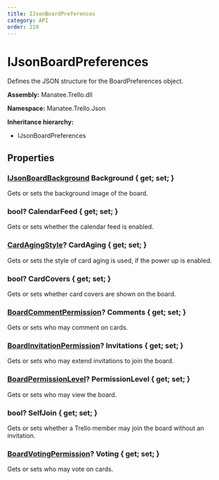 ```yaml
---
title: IJsonBoardPreferences
category: API
order: 219
---
```


# IJsonBoardPreferences

Defines the JSON structure for the BoardPreferences object.

**Assembly:** Manatee.Trello.dll

**Namespace:** Manatee.Trello.Json

**Inheritance hierarchy:**

- IJsonBoardPreferences

## Properties

### [IJsonBoardBackground](IJsonBoardBackground#ijsonboardbackground) Background { get; set; }

Gets or sets the background image of the board.

### bool? CalendarFeed { get; set; }

Gets or sets whether the calendar feed is enabled.

### [CardAgingStyle](CardAgingStyle#cardagingstyle)? CardAging { get; set; }

Gets or sets the style of card aging is used, if the power up is enabled.

### bool? CardCovers { get; set; }

Gets or sets whether card covers are shown on the board.

### [BoardCommentPermission](BoardCommentPermission#boardcommentpermission)? Comments { get; set; }

Gets or sets who may comment on cards.

### [BoardInvitationPermission](BoardInvitationPermission#boardinvitationpermission)? Invitations { get; set; }

Gets or sets who may extend invitations to join the board.

### [BoardPermissionLevel](BoardPermissionLevel#boardpermissionlevel)? PermissionLevel { get; set; }

Gets or sets who may view the board.

### bool? SelfJoin { get; set; }

Gets or sets whether a Trello member may join the board without an invitation.

### [BoardVotingPermission](BoardVotingPermission#boardvotingpermission)? Voting { get; set; }

Gets or sets who may vote on cards.

